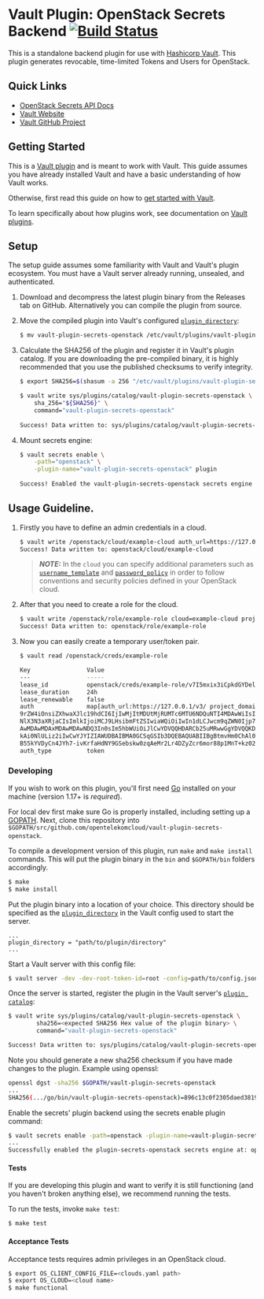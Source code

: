 # Vault Plugin: OpenStack Secrets Backend [![Build Status](https://zuul.otc-service.com/api/tenant/eco/badge?project=opentelekomcloud/vault-plugin-secrets-openstack&pipeline=gate)](https://zuul.otc-service.com/t/eco/builds?project=opentelekomcloud%2Fvault-plugin-secrets-openstack&pipeline=gate)

This is a standalone backend plugin for use with [Hashicorp Vault](https://www.github.com/hashicorp/vault).
This plugin generates revocable, time-limited Tokens and Users for OpenStack.

## Quick Links
- [OpenStack Secrets API
  Docs](https://docs-beta.otc.t-systems.com/vault-plugin-secrets-openstack/api.html)
- [Vault Website](https://www.vaultproject.io)
- [Vault GitHub Project](https://www.github.com/hashicorp/vault)

## Getting Started

This is a [Vault plugin](https://www.vaultproject.io/docs/internals/plugins.html)
and is meant to work with Vault. This guide assumes you have already installed Vault
and have a basic understanding of how Vault works.

Otherwise, first read this guide on how to [get started with Vault](https://www.vaultproject.io/intro/getting-started/install.html).

To learn specifically about how plugins work, see documentation on [Vault plugins](https://www.vaultproject.io/docs/internals/plugins.html).

## Setup

The setup guide assumes some familiarity with Vault and Vault's plugin ecosystem. 
You must have a Vault server already running, unsealed, and authenticated.

1. Download and decompress the latest plugin binary from the Releases tab on
   GitHub. Alternatively you can compile the plugin from source.

1. Move the compiled plugin into Vault's configured [`plugin_directory`](https://www.vaultproject.io/docs/configuration/index.html#plugin_directory):

   ```sh
   $ mv vault-plugin-secrets-openstack /etc/vault/plugins/vault-plugin-secrets-openstack
   ```

1. Calculate the SHA256 of the plugin and register it in Vault's plugin catalog.
   If you are downloading the pre-compiled binary, it is highly recommended that
   you use the published checksums to verify integrity.

   ```sh
   $ export SHA256=$(shasum -a 256 "/etc/vault/plugins/vault-plugin-secrets-openstack" | cut -d' ' -f1)
   
   $ vault write sys/plugins/catalog/vault-plugin-secrets-openstack \
       sha_256="${SHA256}" \
       command="vault-plugin-secrets-openstack"
       
   Success! Data written to: sys/plugins/catalog/vault-plugin-secrets-openstack
   ```

1. Mount secrets engine:

   ```sh
   $ vault secrets enable \
       -path="openstack" \
       -plugin-name="vault-plugin-secrets-openstack" plugin
       
   Success! Enabled the vault-plugin-secrets-openstack secrets engine at: openstack/
   ```

## Usage Guideline.

1. Firstly you have to define an admin credentials in a cloud.

   ```sh
   $ vault write /openstack/cloud/example-cloud auth_url=https://127.0.0.1/v3/ username=admin password=admin user_domain_name=mydomain
   Success! Data written to: openstack/cloud/example-cloud
   ```

   > **_NOTE:_** In the `cloud` you can specify additional parameters such as [`username_template`](https://www.vaultproject.io/docs/concepts/username-templating) 
   > and [`password_policy`](https://www.vaultproject.io/docs/concepts/password-policies) in order to follow conventions and security policies defined in your OpenStack cloud.

1. After that you need to create a role for the cloud.

   ```sh
   $ vault write /openstack/role/example-role cloud=example-cloud project_name=myproject domain_name=mydomain user_roles="member" root=false
   Success! Data written to: openstack/role/example-role
   ```

1. Now you can easily create a temporary user/token pair.

   ```sh
   $ vault read /openstack/creds/example-role

   Key                Value
   ---                -----
   lease_id           openstack/creds/example-role/v7I5mxix3iCpkdGYDelNmKdo
   lease_duration     24h
   lease_renewable    false
   auth               map[auth_url:https://127.0.0.1/v3/ project_domain_name:mydomain project_name:myproject token:MIIF-QYJKoZIhvcNAQcCoIIF7jCCBeoCAQExDTALBglghkgBZQMEAgEwggOCBgkqhkiG9w0BBwGgggNzBIIDb3sidG
   9rZW4iOnsiZXhwaXJlc19hdCI6IjIwMjItMDUtMjRUMTc6MTU6NDQuNTI4MDAwWiIsIm1ldGhvZHMiOlsicGFzc3dvcmQiXSwiY2F0YWxvZyI6W10sInJvbGVzIjpbeyJuYW1lIjoic2VydmVyX2FkbSIsImlkIjoiMCJ9LHsibmFtZSI6InRlX2FkbWluIiwiaWQiOiIwIn0seyJuYW1lIjoib3BfZ2F0ZWRfY2
   NlX3N3aXRjaCIsImlkIjoiMCJ9LHsibmFtZSIwiaWQiOiIwIn1dLCJwcm9qZWN0Ijp7ImRvbWFpbiI6eyJ4ZG9tYWluX3R5cGUiOiJUU0kiLCJuYW1lIjoiT1RDMDAwMDAwMDAwMDEwMDAwMDA0NDciLCJpZCI6ImZhZjcyZTg1MWMxZTQ4MzE5Mjk2ZjE4MTgxOGYxNzZhIiwieGRvbWFpbl9pZCI6IjAwMD
   AwMDAwMDAxMDAwMDAwNDQ3In0sIm5hbWUiOiJlCwYDVQQHDARCb25uMRwwGgYDVQQKDBNEZXV0c2NoZSBUZWxla29tIEFHMTcwNQYDVQQLDC5ULVN5c3RlbXMgUFUgUHVibGljIENsb3VkIC0gT3BlbiBUZWxla29tIENsb3VkMRMwEQYDVQQDDApjYS5pYW0ucGtpAg
   kAi0NlULiz2iIwCwYJYIZIAWUDBAIBMA0GCSqGSIb3DQEBAQUABIIBgBtmvHm0ChAl0kppzoaVJgYSovI0ujP6Srk7sDrDVO7auks+dQ-D1yb4Xh398mn1VNs0i4e98Bp-AQnwb3N-uZcUnbNHAUg2uRUoWUBmVs8oXszkGJYRK6Kf+BgGE5GqS4KgE2e8ob96xPGRQ5WdKMjYzb9nAz37sUsvy-jz70anyhKoWW
   B55kYVDyCn4JYh7-ivKrfaHdNY9GSebskw0zqAeMr2Lr4DZyZcr6mor88p1MnT+kz028qcxkrHBKiHQ0wt8YWUfAFD7RV-b97ZkBBSeEMs3ai1zMbYWXtIzztAWZLn52l+vstKiae8hXoE4HIpkMOD+fTyj2z6gN7X6xfvfBIZC2mSOQ2PAiTls2JTrcDVEo3eCI1vgvKrFdY52yDGmb3lHBITPPya0ztvjFrdNv59Gdx8-rxf1fr1htXRhyaMOBiaPDGVkUtjwqC9Zjm3fve5Z5A6UQurBm8xDjtRWjnFB5kAQ708adpCUHJAdxand3Mf-Md4UysLVSf4Ug==]
   auth_type          token

   ```

### Developing

If you wish to work on this plugin, you'll first need [Go](https://www.golang.org) installed on your machine (version 1.17+ is *required*).

For local dev first make sure Go is properly installed, including  setting up a [GOPATH](https://golang.org/doc/code.html#GOPATH).
Next, clone this repository into `$GOPATH/src/github.com/opentelekomcloud/vault-plugin-secrets-openstack`.

To compile a development version of this plugin, run `make` and `make install` commands.
This will put the plugin binary in the `bin` and `$GOPATH/bin` folders accordingly.

```sh
$ make
$ make install
```

Put the plugin binary into a location of your choice. This directory should be specified as the [`plugin_directory`](https://www.vaultproject.io/docs/configuration/index.html#plugin_directory) 
in the Vault config used to start the server.

```
...
plugin_directory = "path/to/plugin/directory"
...
```

Start a Vault server with this config file:

```sh
$ vault server -dev -dev-root-token-id=root -config=path/to/config.json
```

Once the server is started, register the plugin in the Vault server's [`plugin catalog`](https://www.vaultproject.io/docs/internals/plugins.html#plugin-catalog):

```sh
$ vault write sys/plugins/catalog/vault-plugin-secrets-openstack \
        sha256=<expected SHA256 Hex value of the plugin binary> \
        command="vault-plugin-secrets-openstack"

Success! Data written to: sys/plugins/catalog/vault-plugin-secrets-openstack
```

Note you should generate a new sha256 checksum if you have made changes
to the plugin. Example using openssl:

```sh
openssl dgst -sha256 $GOPATH/vault-plugin-secrets-openstack
...
SHA256(.../go/bin/vault-plugin-secrets-openstack)=896c13c0f2305daed381912a128322e02bc28a57d0c862a78cbc2ea66e8c6fa1
```

Enable the secrets' plugin backend using the secrets enable plugin command:

```sh
$ vault secrets enable -path=openstack -plugin-name=vault-plugin-secrets-openstack plugin
...
Successfully enabled the plugin-secrets-openstack secrets engine at: openstack/!
```

#### Tests

If you are developing this plugin and want to verify it is still
functioning (and you haven't broken anything else), we recommend
running the tests.

To run the tests, invoke `make test`:

```sh
$ make test
```

#### Acceptance Tests

Acceptance tests requires admin privileges in an OpenStack cloud.

```sh
$ export OS_CLIENT_CONFIG_FILE=<clouds.yaml path>
$ export OS_CLOUD=<cloud name>
$ make functional
```
